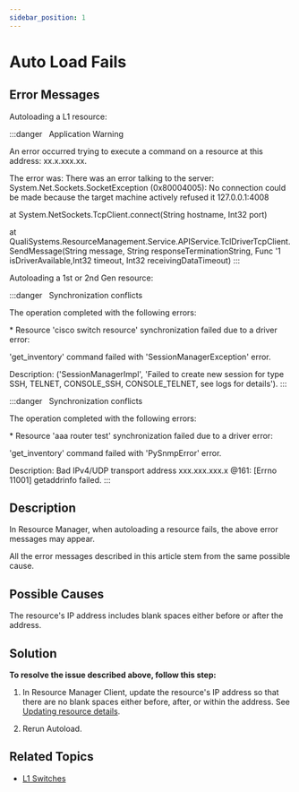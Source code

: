 ```yaml
---
sidebar_position: 1
---
```


# Auto Load Fails

## Error Messages

Autoloading a L1 resource:

:::danger &nbsp;
Application Warning

An error occurred trying to execute a command on a resource at this address: xx.x.xxx.xx.

The error was: There was an error talking to the server: System.Net.Sockets.SocketException (0x80004005): No connection could be made because the target machine actively refused it 127.0.0.1:4008

at System.NetSockets.TcpClient.connect(String hostname, Int32 port)

at QualiSystems.ResourceManagement.Service.APIService.TclDriverTcpClient.SendMessage(String message, String responseTerminationString, Func '1 isDriverAvailable,Int32 timeout, Int32 receivingDataTimeout)
:::

Autoloading a 1st or 2nd Gen resource:

:::danger &nbsp;
Synchronization conflicts

The operation completed with the following errors:

\* Resource 'cisco switch resource' synchronization failed due to a driver error:

'get\_inventory' command failed with 'SessionManagerException' error.

Description: ('SessionManagerImpl', 'Failed to create new session for type SSH, TELNET, CONSOLE\_SSH, CONSOLE\_TELNET, see logs for details').
:::

:::danger &nbsp;
Synchronization conflicts

The operation completed with the following errors:

\* Resource 'aaa router test' synchronization failed due to a driver error:

'get\_inventory' command failed with 'PySnmpError' error.

Description: Bad IPv4/UDP transport address xxx.xxx.xxx.x @161: \[Errno 11001\] getaddrinfo failed.
:::

## Description

In Resource Manager, when autoloading a resource fails, the above error messages may appear.

All the error messages described in this article stem from the same possible cause.

## Possible Causes

The resource's IP address includes blank spaces either before or after the address.

## Solution

**To resolve the issue described above, follow this step:**

1. In Resource Manager Client, update the resource's IP address so that there are no blank spaces either before, after, or within the address. See [Updating resource details](../../admin/setting-up-cloudshell/inventory-operations/adding-and-configuring-resources/adding-and-configuring-resources-in-resource-manager.md#updating-resource-details).

2. Rerun Autoload.

## Related Topics

- [L1 Switches](../../admin/setting-up-cloudshell/inventory-operations/connectivity-control/l1-switches.md)
